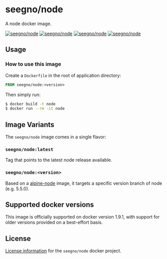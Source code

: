 # seegno/node

A node docker image.

[![seegno/node][docker-pulls-image]][docker-hub-url]
[![seegno/node][docker-stars-image]][docker-hub-url]
[![seegno/node][docker-size-image]][docker-hub-url]
[![seegno/node][docker-layers-image]][docker-hub-url]

## Usage

### How to use this image

Create a `Dockerfile` in the root of application directory:

```Dockerfile
FROM seegno/node:<version>
```

Then simply run:

```sh
$ docker build -t node
$ docker run --rm -it node
```

## Image Variants

The `seegno/node` image comes in a single flavor:

### `seegno/node:latest`

Tag that points to the latest node release available.

### `seegno/node:<version>`

Based on a [alpine-node](https://github.com/mhart/alpine-node) image, it targets a specific version branch of node (e.g. 5.5.0).

## Supported docker versions

This image is officially supported on docker version 1.9.1, with support for older versions provided on a best-effort basis.

## License

[License information](https://github.com/seegno/docker-node/blob/master/LICENSE) for the `seegno/node` docker project.

[docker-hub-url]: https://hub.docker.com/r/seegno/node
[docker-layers-image]: https://img.shields.io/imagelayers/layers/seegno/node/latest.svg
[docker-pulls-image]: https://img.shields.io/docker/pulls/seegno/node.svg
[docker-size-image]: https://img.shields.io/imagelayers/image-size/seegno/node/latest.svg
[docker-stars-image]: https://img.shields.io/docker/stars/seegno/node.svg
